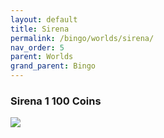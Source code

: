 ```yaml
---
layout: default
title: Sirena
permalink: /bingo/worlds/sirena/
nav_order: 5
parent: Worlds
grand_parent: Bingo
---
```

### Sirena 1 100 Coins

<img src="/sms-guide/assets/bingo/worlds/sirena/sirena1100c.png">  
